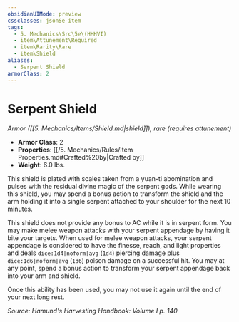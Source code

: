 ```yaml
---
obsidianUIMode: preview
cssclasses: json5e-item
tags:
  - 5. Mechanics\Src\5e\(HHHVI)
  - item\Attunement\Required
  - item\Rarity\Rare
  - item\Shield
aliases:
  - Serpent Shield
armorClass: 2
---
```

# Serpent Shield
*Armor ([[5. Mechanics/Items/Shield.md\|shield]]), rare (requires attunement)*  

- **Armor Class**: 2
- **Properties**: [[/5. Mechanics/Rules/Item Properties.md#Crafted%20by\|Crafted by]]
- **Weight**: 6.0 lbs.

This shield is plated with scales taken from a yuan-ti abomination and pulses with the residual divine magic of the serpent gods. While wearing this shield, you may spend a bonus action to transform the shield and the arm holding it into a single serpent attached to your shoulder for the next 10 minutes.

This shield does not provide any bonus to AC while it is in serpent form. You may make melee weapon attacks with your serpent appendage by having it bite your targets. When used for melee weapon attacks, your serpent appendage is considered to have the finesse, reach, and light properties and deals `dice:1d4|noform|avg` (`1d4`) piercing damage plus `dice:1d6|noform|avg` (`1d6`) poison damage on a successful hit. You may at any point, spend a bonus action to transform your serpent appendage back into your arm and shield.

Once this ability has been used, you may not use it again until the end of your next long rest.

*Source: Hamund's Harvesting Handbook: Volume I p. 140*
